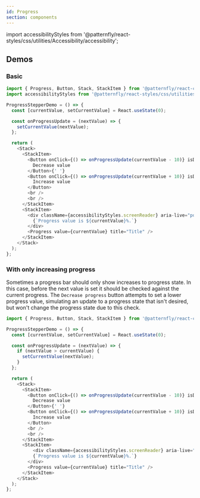 ```yaml
---
id: Progress
section: components
---
```


import accessibilityStyles from '@patternfly/react-styles/css/utilities/Accessibility/accessibility';

## Demos

### Basic

```js
import { Progress, Button, Stack, StackItem } from '@patternfly/react-core';
import accessibilityStyles from '@patternfly/react-styles/css/utilities/Accessibility/accessibility';

ProgressStepperDemo = () => {
  const [currentValue, setCurrentValue] = React.useState(0);

  const onProgressUpdate = (nextValue) => {
    setCurrentValue(nextValue);
  };

  return (
    <Stack>
      <StackItem>
        <Button onClick={() => onProgressUpdate(currentValue - 10)} isDisabled={currentValue === 0}>
          Decrease value
        </Button>{' '}
        <Button onClick={() => onProgressUpdate(currentValue + 10)} isDisabled={currentValue === 100}>
          Increase value
        </Button>
        <br />
        <br />
      </StackItem>
      <StackItem>
        <div className={accessibilityStyles.screenReader} aria-live="polite">
          {`Progress value is ${currentValue}%.`}
        </div>
        <Progress value={currentValue} title="Title" />
      </StackItem>
    </Stack>
  );
};
```

### With only increasing progress

Sometimes a progress bar should only show increases to progress state. In this case, before the next value is set it should be checked against the current progress. The `Decrease progress` button attempts to set a lower progress value, simulating an update to a progress state that isn't desired, but won't change the progress state due to this check.

```js
import { Progress, Button, Stack, StackItem } from '@patternfly/react-core';

ProgressStepperDemo = () => {
  const [currentValue, setCurrentValue] = React.useState(0);

  const onProgressUpdate = (nextValue) => {
    if (nextValue > currentValue) {
      setCurrentValue(nextValue);
    }
  };

  return (
    <Stack>
      <StackItem>
        <Button onClick={() => onProgressUpdate(currentValue - 10)} isDisabled={currentValue === 0}>
          Decrease value
        </Button>{' '}
        <Button onClick={() => onProgressUpdate(currentValue + 10)} isDisabled={currentValue === 100}>
          Increase value
        </Button>
        <br />
        <br />
      </StackItem>
      <StackItem>
          <div className={accessibilityStyles.screenReader} aria-live="polite">
          {`Progress value is ${currentValue}%.`}
        </div>
        <Progress value={currentValue} title="Title" />
      </StackItem>
    </Stack>
  );
};
```
